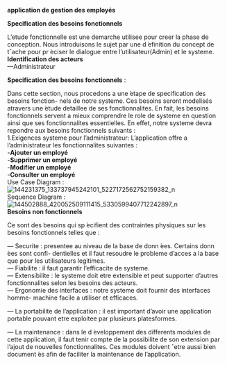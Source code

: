  **application de gestion des employés**
 
**Specification des besoins fonctionnels**

L’etude fonctionnelle est une demarche utilisee pour creer la phase de conception. Nous
introduisons le sujet par une d ́efinition du concept de tˆache pour pr ́eciser le dialogue entre
l’utilisateur(Admin) et le systeme. <br/>
**Identification des acteurs** <br/>
—Administrateur

**Specification des besoins fonctionnels**  : <br/>

Dans cette section, nous procedons a une  ́etape de specification des besoins fonction-
nels de notre systeme. Ces besoins seront modelisés atravers une  ́etude detaillee de ses
fonctionnalites. En fait, les besoins fonctionnels servent a mieux comprendre le role de systeme
 en question ainsi que ses fonctionnalites essentielles. En effet, notre systeme devra  
repondre aux besoins fonctionnels suivants :<br/>
1.Exigences systeme pour l’administrateur:
L’application offre a l’administrateur les fonctionnalites suivantes :<br/>
 -**Ajouter un employé** <br/>
 -**Supprimer un employé** <br/>
 -**Modifier un employé** <br/>
 -**Consulter un employé** <br/>
 Use Case Diagram :
 ![144231375_133737945242101_5227172562752159382_n](https://user-images.githubusercontent.com/72987959/106424739-fd0d1e00-6462-11eb-9704-eadfd2937ded.jpg)<br/>
 Sequence Diagram :
 ![144502888_420052509111415_5330599407712242897_n](https://user-images.githubusercontent.com/72987959/106424856-38a7e800-6463-11eb-8790-a2137304d058.jpg)<br>
 **Besoins non fonctionnels**
 
 Ce sont des besoins qui sp ́ecifient des contraintes physiques sur les besoins fonctionnels
telles que : </br>

— Securite : presentee au niveau de la base de donn ́ees. Certains donn ́ees sont confi-
dentielles et il faut resoudre le probleme d’acces a la base que pour les utilisateurs legitimes. <br/>
— Fiabilite : il faut garantir l’efficacite de systeme. <br/>
— Extensibilite : le systeme doit etre extensible et peut supporter d’autres fonctionnalites
 selon les besoins des acteurs. <br/>
— Ergonomie des interfaces : notre systeme doit fournir des interfaces homme-
machine facile a utiliser et efficaces. <br/>

— La portabilite de l’application : il est important d’avoir une application portable pouvant etre exploitee par plusieurs platesformes. <br/>

— La maintenance : dans le d ́eveloppement des differents modules de cette application, il faut tenir compte de la possibilite de son extension par l’ajout de nouvelles
fonctionnalites. Ces modules doivent ˆetre aussi bien document ́es afin de faciliter la
maintenance de l’application.
